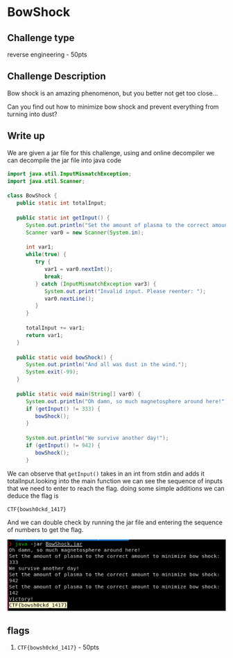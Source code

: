 # BowShock

## Challenge type

reverse engineering - 50pts

## Challenge Description

Bow shock is an amazing phenomenon, but you better not get too close…

Can you find out how to minimize bow shock and prevent everything from turning into dust?

## Write up

We are given a jar file for this challenge, using and online decompiler we can decompile the jar file into java code

``` java
import java.util.InputMismatchException;
import java.util.Scanner;

class BowShock {
   public static int totalInput;

   public static int getInput() {
      System.out.println("Set the amount of plasma to the correct amount to minimize bow shock: ");
      Scanner var0 = new Scanner(System.in);

      int var1;
      while(true) {
         try {
            var1 = var0.nextInt();
            break;
         } catch (InputMismatchException var3) {
            System.out.print("Invalid input. Please reenter: ");
            var0.nextLine();
         }
      }

      totalInput += var1;
      return var1;
   }

   public static void bowShock() {
      System.out.println("And all was dust in the wind.");
      System.exit(-99);
   }

   public static void main(String[] var0) {
      System.out.println("Oh damn, so much magnetosphere around here!");
      if (getInput() != 333) {
         bowShock();
      }

      System.out.println("We survive another day!");
      if (getInput() != 942) {
         bowShock();
      }
```

We can observe that `getInput()` takes in an int from stdin and adds it totalInput.looking into the main function we can see the sequence of inputs that we need to enter to reach the flag. doing some simple additions we can deduce the flag is 

```
CTF{bowsh0ckd_1417}
```

And we can double check by running the jar file and entering the sequence of numbers to get the flag.

![cross checking the flag](res/crosscheck.png)

## flags

1. `CTF{bowsh0ckd_1417}` - 50pts
